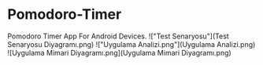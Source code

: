 # Pomodoro-Timer
Pomodoro Timer App For Android Devices.
!["Test Senaryosu"](Test Senaryosu Diyagramı.png)
!["Uygulama Analizi.png"](Uygulama Analizi.png)
![Uygulama Mimari Diyagramı.png](Uygulama Mimari Diyagramı.png)

